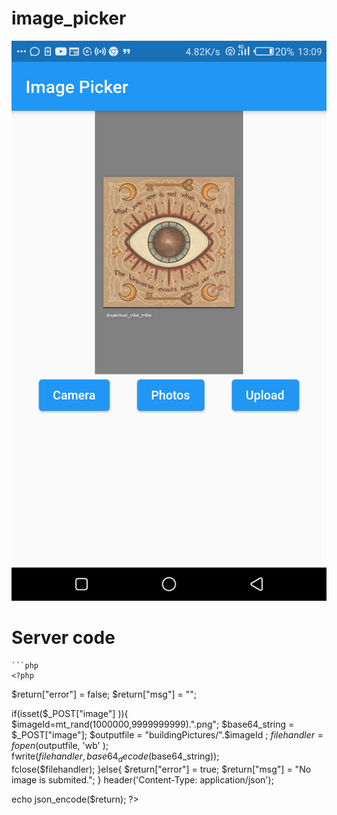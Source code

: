 # image_picker

![image](https://github.com/ianSurii/image_picker/blob/main/flutter_01.png)

<h1>Server code</h1>

    ```php
    <?php
$return["error"] = false;
$return["msg"] = "";

if(isset($_POST["image"] )){
    $imageId=mt_rand(1000000,9999999999).".png";
    $base64_string = $_POST["image"];
    $outputfile = "buildingPictures/".$imageId ;
    $filehandler = fopen($outputfile, 'wb' );     
    fwrite($filehandler, base64_decode($base64_string));   
    fclose($filehandler); 
}else{
    $return["error"] = true;
    $return["msg"] =  "No image is submited.";
}
header('Content-Type: application/json');

echo json_encode($return);
?>

